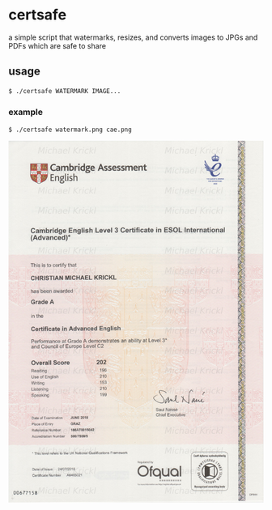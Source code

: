 # certsafe
a simple script that watermarks, resizes, and converts images to JPGs and PDFs which are safe to share

## usage

```sh
$ ./certsafe WATERMARK IMAGE...
```

### example

```sh
$ ./certsafe watermark.png cae.png 
```

![](out/cae.jpg)

